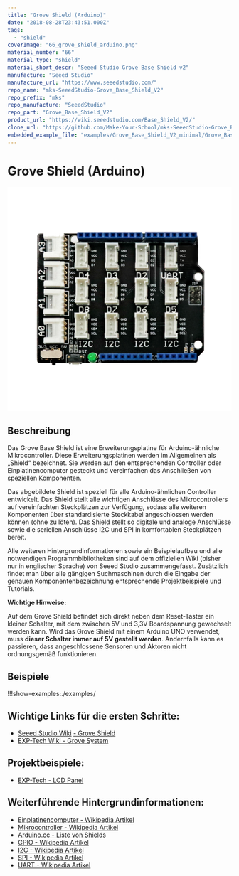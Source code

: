 ```yaml
---
title: "Grove Shield (Arduino)"
date: "2018-08-28T23:43:51.000Z"
tags: 
  - "shield"
coverImage: "66_grove_shield_arduino.png"
material_number: "66"
material_type: "shield"
material_short_descr: "Seeed Studio Grove Base Shield v2"
manufacture: "Seeed Studio"
manufacture_url: "https://www.seeedstudio.com/"
repo_name: "mks-SeeedStudio-Grove_Base_Shield_V2"
repo_prefix: "mks"
repo_manufacture: "SeeedStudio"
repo_part: "Grove_Base_Shield_V2"
product_url: "https://wiki.seeedstudio.com/Base_Shield_V2/"
clone_url: "https://github.com/Make-Your-School/mks-SeeedStudio-Grove_Base_Shield_V2.git"
embedded_example_file: "examples/Grove_Base_Shield_V2_minimal/Grove_Base_Shield_V2_minimal.ino"
---
```



# Grove Shield (Arduino)

![Grove Shield (Arduino)](./66_grove_shield_arduino.png)

## Beschreibung
Das Grove Base Shield ist eine Erweiterungsplatine für Arduino-ähnliche Mikrocontroller. Diese Erweiterungsplatinen werden im Allgemeinen als „Shield“ bezeichnet. Sie werden auf den entsprechenden Controller oder Einplatinencomputer gesteckt und vereinfachen das Anschließen von speziellen Komponenten.

Das abgebildete Shield ist speziell für alle Arduino-ähnlichen Controller entwickelt. Das Shield stellt alle wichtigen Anschlüsse des Mikrocontrollers auf vereinfachten Steckplätzen zur Verfügung, sodass alle weiteren Komponenten über standardisierte Steckkabel angeschlossen werden können (ohne zu löten). Das Shield stellt so digitale und analoge Anschlüsse sowie die seriellen Anschlüsse I2C und SPI in komfortablen Steckplätzen bereit.

Alle weiteren Hintergrundinformationen sowie ein Beispielaufbau und alle notwendigen Programmbibliotheken sind auf dem offiziellen Wiki (bisher nur in englischer Sprache) von Seeed Studio zusammengefasst. Zusätzlich findet man über alle gängigen Suchmaschinen durch die Eingabe der genauen Komponentenbezeichnung entsprechende Projektbeispiele und Tutorials.

**Wichtige Hinweise:**

Auf dem Grove Shield befindet sich direkt neben dem Reset-Taster ein kleiner Schalter, mit dem zwischen 5V und 3,3V Boardspannung gewechselt werden kann. Wird das Grove Shield mit einem Arduino UNO verwendet, muss **dieser Schalter immer auf 5V gestellt werden**. Andernfalls kann es passieren, dass angeschlossene Sensoren und Aktoren nicht ordnungsgemäß funktionieren.

 





## Beispiele

!!!show-examples:./examples/



<!-- infolist -->


## Wichtige Links für die ersten Schritte:

- [Seeed Studio Wiki](http://wiki.seeedstudio.com/Base_Shield_V2/) [- Grove Shield](http://wiki.seeedstudio.com/Base_Shield_V2/)
- [EXP-Tech Wiki - Grove System](https://www.exp-tech.de/seeed-grove-wiki)

## Projektbeispiele:

- [EXP-Tech - LCD Panel](https://www.exp-tech.de/blog/seeed-studio-grove-lcd-projekt)

## Weiterführende Hintergrundinformationen:

- [Einplatinencomputer - Wikipedia Artikel](https://de.wikipedia.org/wiki/Einplatinencomputer)
- [Mikrocontroller - Wikipedia Artikel](https://de.wikipedia.org/wiki/Mikrocontroller)
- [Arduino.cc - Liste von Shields](http://playground.arduino.cc/Main/SimilarBoards#goShie)
- [GPIO - Wikipedia Artikel](https://de.wikipedia.org/wiki/Allzweckeingabe/-ausgabe)
- [I2C - Wikipedia Artikel](https://de.wikipedia.org/wiki/I%C2%B2C)
- [SPI - Wikipedia Artikel](https://de.wikipedia.org/wiki/Serial_Peripheral_Interface)
- [UART - Wikipedia Artikel](https://de.wikipedia.org/wiki/Universal_Asynchronous_Receiver_Transmitter)

